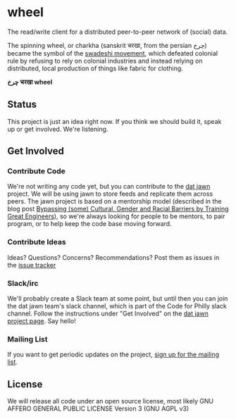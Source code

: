
# wheel

The read/write client for a distributed peer-to-peer network of (social) data.

The spinning wheel, or charkha (sanskrit चरखा, from the persian چرخ) became the symbol of the [swadeshi movement](https://en.wikipedia.org/wiki/Swadeshi_movement), which defeated colonial rule by refusing to rely on colonial industries and instead relying on distributed, local production of things like fabric for clothing.  

**چرخ   चरखा  wheel**  

## Status

This project is just an idea right now. If you think we should build it, speak up or get involved. We're listening.

## Get Involved

### Contribute Code

We're not writing any code yet, but you can contribute to the [dat jawn](http://datjawn.com) project. We will be using jawn to store feeds and replicate them across peers. The jawn project is based on a mentorship model (described in the blog post [Bypassing (some) Cultural, Gender and Racial Barriers by Training Great Engineers](https://flyingzumwalt.com/2016/02/03/bypassing-some-cultural-gender-and-racial-barriers-by-training-great-engineers/)), so we're always looking for people to be mentors, to pair program, or to help keep the code base moving forward.

### Contribute Ideas

Ideas? Questions? Concerns? Recommendations? Post them as issues in the [issue tracker](https://github.com/swadeshi/charkha/issues)


### Slack/irc

We'll probably create a Slack team at some point, but until then you can join the dat jawn team's slack channel, which is part of the Code for Philly slack channel. Follow the instructions under "Get Involved" on the [dat jawn project page](http://datjawn.com). Say hello!

### Mailing List

If you want to get periodic updates on the project, [sign up for the mailing list](http://eepurl.com/bXiPO5).

## License

We will release all code under an open source license, most likely GNU AFFERO GENERAL PUBLIC LICENSE Version 3 (GNU AGPL v3)
